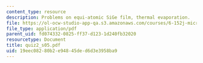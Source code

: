```yaml
---
content_type: resource
description: Problems on equi-atomic SiGe film, thermal evaporation.
file: https://ol-ocw-studio-app-qa.s3.amazonaws.com/courses/6-152j-micro-nano-processing-technology-fall-2005/19eec08280b2e94845ded6d3e3958ba9_quiz2_s05.pdf
file_type: application/pdf
parent_uid: fd074332-0825-ff37-d123-1d240fb32020
resourcetype: Document
title: quiz2_s05.pdf
uid: 19eec082-80b2-e948-45de-d6d3e3958ba9
---
```

